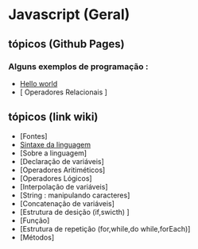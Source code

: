 # Javascript (Geral)
 
 
<!---
<strong> Os significados dos logotipos :</strong>
|Descrição | Logotipo   |
|:--: |:--:|
| Projeto em desenvolvimento    |  🛑  |
| Meus projetos Favoritos | :heart: |
| Código Fonte - local do repositório | ☕|
--->

## tópicos (Github Pages) 
### Alguns exemplos de programação  : 
* [ Hello world ](https://leandropereira2603.github.io/Hello-World-Javascript/)
* [ Operadores Relacionais ]

## tópicos (link wiki)  

* [Fontes]
* [Sintaxe da linguagem ](https://github.com/LeandroPereira2603/Javascript/wiki/Hello-world)
* [Sobre a linguagem]
* [Declaração de variáveis]
* [Operadores Aritiméticos]
* [Operadores Lógicos]
* [Interpolação de variáveis]
* [String : manipulando caracteres]
* [Concatenação de variáveis]
* [Estrutura de desição (if,swicth) ]
* [Função]
* [Estrutura de repetição (for,while,do while,forEach)]
* [Métodos]
